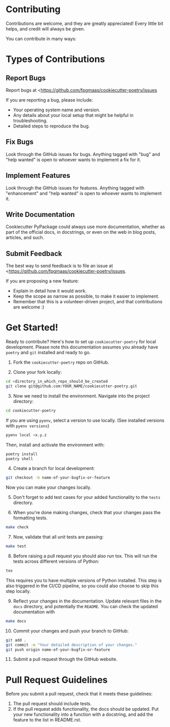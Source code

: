 # Contributing

Contributions are welcome, and they are greatly appreciated! Every
little bit helps, and credit will always be given.

You can contribute in many ways:

# Types of Contributions

## Report Bugs

Report bugs at <https://github.com/fpgmaas/cookiecutter-poetry/issues

If you are reporting a bug, please include:

-   Your operating system name and version.
-   Any details about your local setup that might be helpful in
    troubleshooting.
-   Detailed steps to reproduce the bug.

## Fix Bugs

Look through the GitHub issues for bugs. Anything tagged with "bug"
and "help wanted" is open to whoever wants to implement a fix for it.

## Implement Features

Look through the GitHub issues for features. Anything tagged with
"enhancement" and "help wanted" is open to whoever wants to
implement it.

## Write Documentation

Cookiecutter PyPackage could always use more documentation, whether as
part of the official docs, in docstrings, or even on the web in blog
posts, articles, and such.

## Submit Feedback

The best way to send feedback is to file an issue at
<https://github.com/fpgmaas/cookiecutter-poetry/issues.

If you are proposing a new feature:

-   Explain in detail how it would work.
-   Keep the scope as narrow as possible, to make it easier to
    implement.
-   Remember that this is a volunteer-driven project, and that
    contributions are welcome :)

# Get Started!

Ready to contribute? Here\'s how to set up
`cookiecutter-poetry` for local development. Please note
this documentation assumes you already have `poetry` and
`git` installed and ready to go.

1. Fork the `cookiecutter-poetry` repo on GitHub.

2. Clone your fork locally:

  ``` bash
  cd <directory_in_which_repo_should_be_created
  git clone git@github.com:YOUR_NAME/cookiecutter-poetry.git
  ```

3. Now we need to install the environment. Navigate into the project directory:

``` bash
cd cookiecutter-poetry
```

If you are using `pyenv`, select a version to use locally. (See
installed versions with `pyenv versions`)

``` bash
pyenv local <x.y.z
```

Then, install and activate the environment with:

``` bash
poetry install
poetry shell
```

4. Create a branch for local development:

``` bash
git checkout -b name-of-your-bugfix-or-feature
```

Now you can make your changes locally.

5. Don\'t forget to add test cases for your added functionality to the
  `tests` directory.

6. When you\'re done making changes, check that your changes pass the
  formatting tests.

``` bash
make check
```

7. Now, validate that all unit tests are passing:

``` bash
make test
```

8. Before raising a pull request you should also run tox. This will
  run the tests across different versions of Python:

``` bash
tox
```

This requires you to have multiple versions of Python installed. This
step is also triggered in the CI/CD pipeline, so you could also choose
to skip this step locally.

9. Reflect your changes in the documentation. Update relevant files in
  the `docs` directory, and potentially the `README`. You can check the
  updated documentation with

``` bash
make docs
```

10. Commit your changes and push your branch to GitHub:

``` bash
git add .
git commit -m "Your detailed description of your changes."
git push origin name-of-your-bugfix-or-feature
```

11. Submit a pull request through the GitHub website.

# Pull Request Guidelines

Before you submit a pull request, check that it meets these guidelines:

1.  The pull request should include tests.
2.  If the pull request adds functionality, the docs should be updated.
    Put your new functionality into a function with a docstring, and add
    the feature to the list in README.rst.
